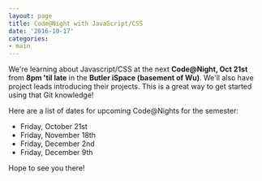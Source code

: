 ```yaml
---
layout: page
title: Code@Night with JavaScript/CSS
date: '2016-10-17'
categories:
- main
---
```

We're learning about Javascript/CSS at the next **Code@Night, Oct 21st** from **8pm 'til late** in the **Butler iSpace (basement of Wu)**. We'll also have project leads introducing their projects. This is a great way to get started using that Git knowledge!

Here are a list of dates for upcoming Code@Nights for the semester:

* Friday, October 21st
* Friday, November 18th
* Friday, December 2nd
* Friday, December 9th

Hope to see you there!
